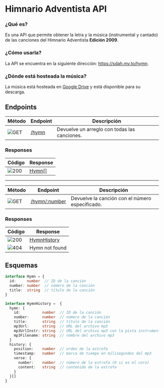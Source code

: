 # Himnario Adventista API

### ¿Qué es?

Es una API que permite obtener la letra y la música (instrumental y cantado) de las canciones del Himnario Adventista **Edición 2009**.

### ¿Cómo usarla?

La API se encuentra en la siguiente dirección: <https://sdah.my.to/hymn>.

### ¿Dónde está hosteada la música?

La música está hosteada en [Google Drive](https://drive.google.com/drive/folders/13Nvg5c6K7sR0gcOxYQk-BXoRkR82nzJV?usp=sharing) y está disponible para su descarga.

## Endpoints

| Método | Endpoint | Descripción |
| --- | --- | --- |
| ![GET](https://img.shields.io/badge/GET-0D96F6?style=for-the-badge) | [/hymn](https://sdah.my.to/hymn) | Devuelve un arreglo con todas las canciones. |

### Responses

| Código | Response |
| --- | --- |
| ![200](https://img.shields.io/badge/200-00C853?style=for-the-badge) | [Hymn[]](#esquemas) |

---

| Método | Endpoint | Descripción |
| --- | --- | --- |
| ![GET](https://img.shields.io/badge/GET-0D96F6?style=for-the-badge) | [/hymn/:number](https://sdah.my.to/hymn/1) | Devuelve la canción con el número especificado. |

### Responses

| Código | Response |
| --- | --- |
| ![200](https://img.shields.io/badge/200-00C853?style=for-the-badge) | [HymnHistory](#esquemas) |
| ![404](https://img.shields.io/badge/404-FF1744?style=for-the-badge)  | Hymn not found |

## Esquemas

```typescript
interface Hymn = {
  id:     number  // ID de la canción
  number: number  // número de la canción
  title:  string  // título de la canción
}
```

```typescript
interface HymnHistory =  {
  hymn: {
    id:          number  // ID de la canción
    number:      number  // número de la canción
    title:       string  // título de la canción
    mp3Url:      string  // URL del archivo mp3
    mp3UrlInstr: string  // URL del archivo mp3 con la pista instrumental
    mp3Filename: string  // nombre del archivo mp3
  }
  history: {
    position:    number  // orden de la estrofa
    timestamp:   number  // marca de tiempo en milisegundos del mp3
    verse: {
      number:    number  // número de la estrofa (0 si es el coro)
      content:   string  // contenido de la estrofa
    }
  }[]
}
```
